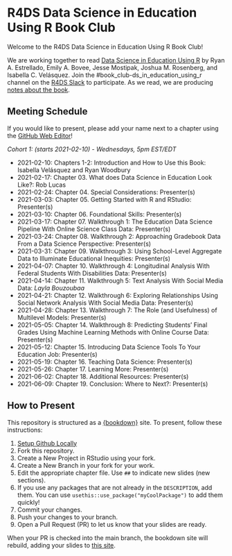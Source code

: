 # R4DS Data Science in Education Using R Book Club

Welcome to the R4DS Data Science in Education Using R Book Club!

We are working together to read [Data Science in Education Using R](https://datascienceineducation.com/) by Ryan A. Estrellado, Emily A. Bovee, Jesse Mostipak, Joshua M. Rosenberg, and Isabella C. Velásquez.
Join the #book_club-ds_in_education_using_r channel on the [R4DS Slack](https://r4ds.io/join) to participate.
As we read, we are producing [notes about the book](https://r4ds.github.io/bookclub-dsieur/).

## Meeting Schedule

If you would like to present, please add your name next to a chapter using the [GitHub Web Editor](https://youtu.be/d41oc2OMAuI)!

*Cohort 1: (starts 2021-02-10) - Wednesdays, 5pm EST/EDT*

- 2021-02-10: Chapters 1-2: Introduction and How to Use this Book: Isabella Velásquez and Ryan Woodbury
- 2021-02-17: Chapter 03. What does Data Science in Education Look Like?: Rob Lucas
- 2021-02-24: Chapter 04. Special Considerations: Presenter(s)
- 2021-03-03: Chapter 05. Getting Started with R and RStudio: Presenter(s)
- 2021-03-10: Chapter 06. Foundational Skills: Presenter(s)
- 2021-03-17: Chapter 07. Walkthrough 1: The Education Data Science Pipeline With Online Science Class Data: Presenter(s)
- 2021-03-24: Chapter 08. Walkthrough 2: Approaching Gradebook Data From a Data Science Perspective: Presenter(s)
- 2021-03-31: Chapter 09. Walkthrough 3: Using School-Level Aggregate Data to Illuminate Educational Inequities: Presenter(s)
- 2021-04-07: Chapter 10. Walkthrough 4: Longitudinal Analysis With Federal Students With Disabilities Data: Presenter(s)
- 2021-04-14: Chapter 11. Walkthrough 5: Text Analysis With Social Media Data: *Layla Bouzoubaa*
- 2021-04-21: Chapter 12. Walkthrough 6: Exploring Relationships Using Social Network Analysis With Social Media Data: Presenter(s)
- 2021-04-28: Chapter 13. Walkthrough 7: The Role (and Usefulness) of Multilevel Models: Presenter(s)
- 2021-05-05: Chapter 14. Walkthrough 8: Predicting Students’ Final Grades Using Machine Learning Methods with Online Course Data: Presenter(s)
- 2021-05-12: Chapter 15. Introducing Data Science Tools To Your Education Job: Presenter(s)
- 2021-05-19: Chapter 16. Teaching Data Science: Presenter(s)
- 2021-05-26: Chapter 17. Learning More: Presenter(s)
- 2021-06-02: Chapter 18. Additional Resources: Presenter(s)
- 2021-06-09: Chapter 19. Conclusion: Where to Next?: Presenter(s)


## How to Present

This repository is structured as a [{bookdown}](https://CRAN.R-project.org/package=bookdown) site.
To present, follow these instructions:

1. [Setup Github Locally](https://www.youtube.com/watch?v=hNUNPkoledI)
2. Fork this repository.
3. Create a New Project in RStudio using your fork.
4. Create a New Branch in your fork for your work.
5. Edit the appropriate chapter file. Use `##` to indicate new slides (new sections).
6. If you use any packages that are not already in the `DESCRIPTION`, add them. You can use `usethis::use_package("myCoolPackage")` to add them quickly!
7. Commit your changes.
8. Push your changes to your branch.
9. Open a Pull Request (PR) to let us know that your slides are ready.

When your PR is checked into the main branch, the bookdown site will rebuild, adding your slides to [this site](https://r4ds.github.io/bookclub-dsieur/).

